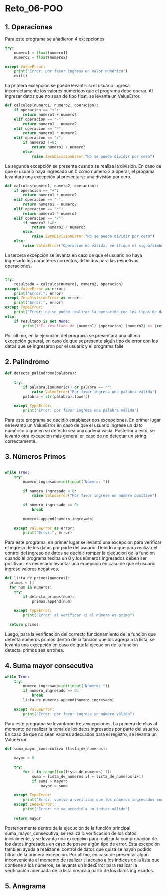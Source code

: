 # Reto_06-POO

## 1. Operaciones
Para este programa se añadieron 4 excepciones. 
```python
try: 
    numero1 = float(numero1)
    numero2 = float(numero2)
    
except ValueError: 
    print("Error: por favor ingresa un valor numérico")
    exit()

```
La primera excepción se puede levantar si el usuario ingresa incorrectamente los valores numéricos que el programa debe operar. Al ingresar datos que no sean de tipo float, se levanta un ValueError. 

```python
def calculos(numero1, numero2, operacion):
    if operacion == "+": 
        return numero1 + numero2
    elif operacion == "-":
        return numero1 - numero2
    elif operacion == "*":
        return numero1 * numero2
    elif operacion == "/":
        if numero2 !=0: 
            return numero1 / numero2
        else:
            raise ZeroDivisionError("No se puede dividir por cero")
```
La segunda excepción se presenta cuando se realiza la división. En caso de que el usuario haya ingresado un 0 como número 2 a operar, el progama levantará una excepción al presentarse una división por cero. 

``` python
def calculos(numero1, numero2, operacion):
    if operacion == "+": 
        return numero1 + numero2
    elif operacion == "-":
        return numero1 - numero2
    elif operacion == "*":
        return numero1 * numero2
    elif operacion == "/":
        if numero2 !=0: 
            return numero1 / numero2
        else:
            raise ZeroDivisionError("No se puede dividir por cero") 
    else: 
        raise ValueError("Operación no válida, verifique el signo/símbolo requerido")   
```
La tercera excepción se levanta en caso de que el usuario no haya ingresado los caracteres correctos, definidos para las respetivas operaciones. 

``` python

try: 
    resultado = calculos(numero1, numero2, operacion) 
except ValueError as error: 
    print("Error:", error)
except ZeroDivisionError as error: 
    print("Error:", error)
except TypeError: 
    print("Error: no se puede realizar la operación con los tipos de datos ingresados, verifica que la operación sea entre dos números")
else: 
    if resultado is not None: 
        print(f"El resultado de {numero1} {operacion} {numero2} es {resultado}")
```
Por último, en la ejecución del programa se presentará una última excepción general, en caso de que se presente algún tipo de error con los datos que se ingresaron por el usuario y el programa falle

## 2. Palíndromo

``` python
def detecta_palindromo(palabra):
    
    try: 
        if palabra.isnumeric() or palabra == "":
            raise ValueError("Por favor ingresa una palabra válida")
        palabra = str(palabra).lower()  
    
    except TypeError:
        print("Error: por favor ingresa una palabra válida")
```
Para este programa se decidió establecer dos excepciones. En primer lugar se levantó un ValueError en caso de que el usuario ingrese un dato numérico o que en su defecto sea una cadena vacía. Posterior a esto, se levantó otra excepción más general en caso de no detectar un string correctamente. 

## 3. Números Primos
``` python

while True: 
    try:
        numero_ingresado=int(input("Número: ")) 
        
        if numero_ingresado < 0: 
            raise ValueError("Por favor ingrese un número positivo")
        
        if numero_ingresado == 0: 
            break
        
        numeros.append(numero_ingresado) 
    
    except ValueError as error: 
        print("Error:", error)
```
Para este programa, en primer lugar se levantó una excepción para verificar el ingreso de los datos por parte del usuario. Debido a que para realizar el control del ingreso de datos se decidió romper la ejecución de la función cuando el programa reciba un 0 y los números ingresados deben ser positivos, es necesario levantar una excepción en caso de que el usuario ingrese valores negativos. 

``` python
def lista_de_primos(numeros):
  primos = [] 
  for num in numeros:
    try:
        if detecta_primos(num): 
            primos.append(num)  
    
    except TypeError:
        print("Error: al verificar si el número es primo")
      
  return primos
```
Luego, para la verificación del correcto funcionamiento de la función que detecta números primos dentro de la función que los agrega a la lista, se levanta una excepción en caso de que la ejecución de la función detecta_primos sea errónea. 

## 4. Suma mayor consecutiva

``` python
while True: 
    try:
        numero_ingresado=int(input("Número: "))              
        if numero_ingresado == 0: 
            break
        lista_de_numeros.append(numero_ingresado)  
    
    except ValueError:
        print("Error: por favor ingrese un número válido")
```
Para este programa se levantaron tres excepciones. La primera de ellas al momento de realizar la toma de los datos ingresados por parte del usuario. En caso de que no sean valores adecuados para el registro, se levanta un ValueError

``` python
def suma_mayor_consecutiva (lista_de_numeros):
    
    mayor = 0 
    
    try:
        for i in range(len(lista_de_numeros)-1):  
            suma = lista_de_numeros[i] + lista_de_numeros[i+1] 
            if suma > mayor: 
                mayor = suma
    
    except TypeError:
        print("Error: vuelve a verificar que los números ingresados sean enteros")
    except IndexError:
        print("Error: no se accedió a un índice válido")
        
    return mayor
```
Posteriormente dentro de la ejecución de la función principal suma_mayor_consecutiva, se realiza la verificación de los datos inicialmente, y se levanta una excepción para realizar la comprobación de los datos ingresados en caso de poseer algún tipo de error. Esta excepción también ayuda a realizar el control de datos que quizá se hayan podido filtrar de la primera excepción. Por último, en caso de presentar algún inconveniente al momento de realizar el acceso a los índices de la lista que contiene a los números, se levanta un IndexError para realizar la verificación adecuada de la lista creada a partir de los datos ingresados. 

## 5. Anagrama 
